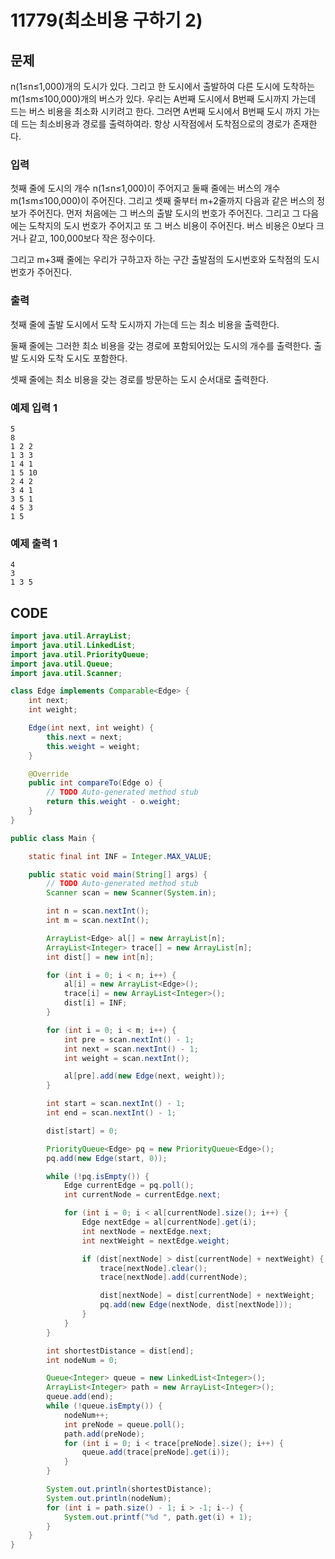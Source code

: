 # 11779\(최소비용 구하기 2\)

## 문제

n\(1≤n≤1,000\)개의 도시가 있다. 그리고 한 도시에서 출발하여 다른 도시에 도착하는 m\(1≤m≤100,000\)개의 버스가 있다. 우리는 A번째 도시에서 B번째 도시까지 가는데 드는 버스 비용을 최소화 시키려고 한다. 그러면 A번째 도시에서 B번째 도시 까지 가는데 드는 최소비용과 경로를 출력하여라. 항상 시작점에서 도착점으로의 경로가 존재한다.

### 입력

첫째 줄에 도시의 개수 n\(1≤n≤1,000\)이 주어지고 둘째 줄에는 버스의 개수 m\(1≤m≤100,000\)이 주어진다. 그리고 셋째 줄부터 m+2줄까지 다음과 같은 버스의 정보가 주어진다. 먼저 처음에는 그 버스의 출발 도시의 번호가 주어진다. 그리고 그 다음에는 도착지의 도시 번호가 주어지고 또 그 버스 비용이 주어진다. 버스 비용은 0보다 크거나 같고, 100,000보다 작은 정수이다.

그리고 m+3째 줄에는 우리가 구하고자 하는 구간 출발점의 도시번호와 도착점의 도시번호가 주어진다.

### 출력

첫째 줄에 출발 도시에서 도착 도시까지 가는데 드는 최소 비용을 출력한다.

둘째 줄에는 그러한 최소 비용을 갖는 경로에 포함되어있는 도시의 개수를 출력한다. 출발 도시와 도착 도시도 포함한다.

셋째 줄에는 최소 비용을 갖는 경로를 방문하는 도시 순서대로 출력한다.

### 예제 입력 1

```text
5
8
1 2 2
1 3 3
1 4 1
1 5 10
2 4 2
3 4 1
3 5 1
4 5 3
1 5
```

### 예제 출력 1

```text
4
3
1 3 5
```

## CODE

```java
import java.util.ArrayList;
import java.util.LinkedList;
import java.util.PriorityQueue;
import java.util.Queue;
import java.util.Scanner;

class Edge implements Comparable<Edge> {
	int next;
	int weight;

	Edge(int next, int weight) {
		this.next = next;
		this.weight = weight;
	}

	@Override
	public int compareTo(Edge o) {
		// TODO Auto-generated method stub
		return this.weight - o.weight;
	}
}

public class Main {

	static final int INF = Integer.MAX_VALUE;

	public static void main(String[] args) {
		// TODO Auto-generated method stub
		Scanner scan = new Scanner(System.in);

		int n = scan.nextInt();
		int m = scan.nextInt();

		ArrayList<Edge> al[] = new ArrayList[n];
		ArrayList<Integer> trace[] = new ArrayList[n];
		int dist[] = new int[n];

		for (int i = 0; i < n; i++) {
			al[i] = new ArrayList<Edge>();
			trace[i] = new ArrayList<Integer>();
			dist[i] = INF;
		}

		for (int i = 0; i < m; i++) {
			int pre = scan.nextInt() - 1;
			int next = scan.nextInt() - 1;
			int weight = scan.nextInt();

			al[pre].add(new Edge(next, weight));
		}

		int start = scan.nextInt() - 1;
		int end = scan.nextInt() - 1;

		dist[start] = 0;

		PriorityQueue<Edge> pq = new PriorityQueue<Edge>();
		pq.add(new Edge(start, 0));

		while (!pq.isEmpty()) {
			Edge currentEdge = pq.poll();
			int currentNode = currentEdge.next;

			for (int i = 0; i < al[currentNode].size(); i++) {
				Edge nextEdge = al[currentNode].get(i);
				int nextNode = nextEdge.next;
				int nextWeight = nextEdge.weight;

				if (dist[nextNode] > dist[currentNode] + nextWeight) {
					trace[nextNode].clear();
					trace[nextNode].add(currentNode);

					dist[nextNode] = dist[currentNode] + nextWeight;
					pq.add(new Edge(nextNode, dist[nextNode]));
				}
			}
		}

		int shortestDistance = dist[end];
		int nodeNum = 0;

		Queue<Integer> queue = new LinkedList<Integer>();
		ArrayList<Integer> path = new ArrayList<Integer>();
		queue.add(end);
		while (!queue.isEmpty()) {
			nodeNum++;
			int preNode = queue.poll();
			path.add(preNode);
			for (int i = 0; i < trace[preNode].size(); i++) {
				queue.add(trace[preNode].get(i));
			}
		}

		System.out.println(shortestDistance);
		System.out.println(nodeNum);
		for (int i = path.size() - 1; i > -1; i--) {
			System.out.printf("%d ", path.get(i) + 1);
		}
	}
}
```

